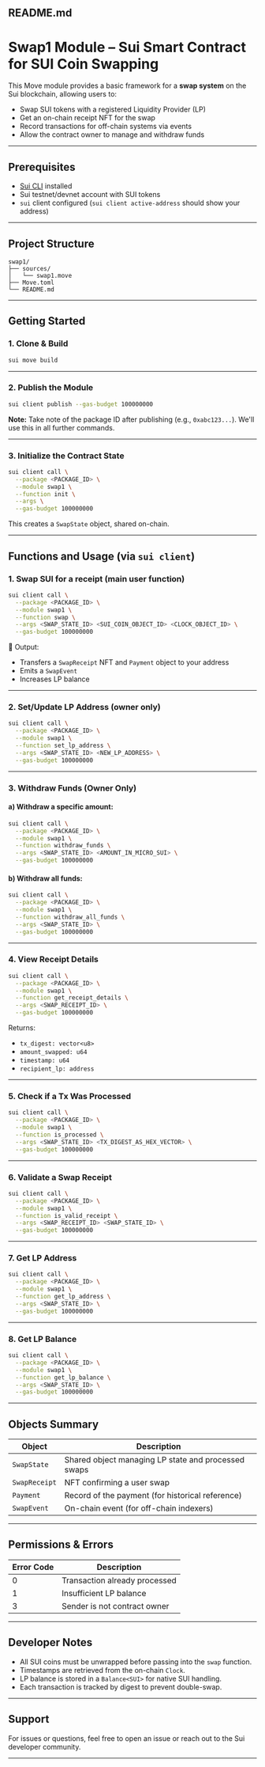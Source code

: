 ## README.md

# Swap1 Module – Sui Smart Contract for SUI Coin Swapping

This Move module provides a basic framework for a **swap system** on the Sui blockchain, allowing users to:

* Swap SUI tokens with a registered Liquidity Provider (LP)
* Get an on-chain receipt NFT for the swap
* Record transactions for off-chain systems via events
* Allow the contract owner to manage and withdraw funds

---

## Prerequisites

* [Sui CLI](https://docs.sui.io/build/install) installed
* Sui testnet/devnet account with SUI tokens
* `sui` client configured (`sui client active-address` should show your address)

---

## Project Structure

```
swap1/
├── sources/
│   └── swap1.move        
├── Move.toml             
└── README.md        
```

---

## Getting Started

### 1. Clone & Build

```bash
sui move build
```

---

### 2. Publish the Module

```bash
sui client publish --gas-budget 100000000
```

**Note:** Take note of the package ID after publishing (e.g., `0xabc123...`). We'll use this in all further commands.

---

### 3. Initialize the Contract State

```bash
sui client call \
  --package <PACKAGE_ID> \
  --module swap1 \
  --function init \
  --args \
  --gas-budget 100000000
```

 This creates a `SwapState` object, shared on-chain.

---

## Functions and Usage (via `sui client`)

### 1. Swap SUI for a receipt (main user function)

```bash
sui client call \
  --package <PACKAGE_ID> \
  --module swap1 \
  --function swap \
  --args <SWAP_STATE_ID> <SUI_COIN_OBJECT_ID> <CLOCK_OBJECT_ID> \
  --gas-budget 100000000
```

📘 Output:

* Transfers a `SwapReceipt` NFT and `Payment` object to your address
* Emits a `SwapEvent`
* Increases LP balance

---

### 2. Set/Update LP Address (owner only)

```bash
sui client call \
  --package <PACKAGE_ID> \
  --module swap1 \
  --function set_lp_address \
  --args <SWAP_STATE_ID> <NEW_LP_ADDRESS> \
  --gas-budget 100000000
```

---

### 3. Withdraw Funds (Owner Only)

#### a) Withdraw a specific amount:

```bash
sui client call \
  --package <PACKAGE_ID> \
  --module swap1 \
  --function withdraw_funds \
  --args <SWAP_STATE_ID> <AMOUNT_IN_MICRO_SUI> \
  --gas-budget 100000000
```

#### b) Withdraw all funds:

```bash
sui client call \
  --package <PACKAGE_ID> \
  --module swap1 \
  --function withdraw_all_funds \
  --args <SWAP_STATE_ID> \
  --gas-budget 100000000
```

---

### 4. View Receipt Details

```bash
sui client call \
  --package <PACKAGE_ID> \
  --module swap1 \
  --function get_receipt_details \
  --args <SWAP_RECEIPT_ID> \
  --gas-budget 100000000
```

Returns:

* `tx_digest: vector<u8>`
* `amount_swapped: u64`
* `timestamp: u64`
* `recipient_lp: address`

---

### 5. Check if a Tx Was Processed

```bash
sui client call \
  --package <PACKAGE_ID> \
  --module swap1 \
  --function is_processed \
  --args <SWAP_STATE_ID> <TX_DIGEST_AS_HEX_VECTOR> \
  --gas-budget 100000000
```

---

### 6. Validate a Swap Receipt

```bash
sui client call \
  --package <PACKAGE_ID> \
  --module swap1 \
  --function is_valid_receipt \
  --args <SWAP_RECEIPT_ID> <SWAP_STATE_ID> \
  --gas-budget 100000000
```

---

### 7. Get LP Address

```bash
sui client call \
  --package <PACKAGE_ID> \
  --module swap1 \
  --function get_lp_address \
  --args <SWAP_STATE_ID> \
  --gas-budget 100000000
```

---

### 8. Get LP Balance

```bash
sui client call \
  --package <PACKAGE_ID> \
  --module swap1 \
  --function get_lp_balance \
  --args <SWAP_STATE_ID> \
  --gas-budget 100000000
```

---

## Objects Summary

| Object        | Description                                         |
| ------------- | --------------------------------------------------- |
| `SwapState`   | Shared object managing LP state and processed swaps |
| `SwapReceipt` | NFT confirming a user swap                          |
| `Payment`     | Record of the payment (for historical reference)    |
| `SwapEvent`   | On-chain event (for off-chain indexers)             |

---

## Permissions & Errors

| Error Code | Description                   |
| ---------- | ----------------------------- |
| 0          | Transaction already processed |
| 1          | Insufficient LP balance       |
| 3          | Sender is not contract owner  |

---

## Developer Notes

* All SUI coins must be unwrapped before passing into the `swap` function.
* Timestamps are retrieved from the on-chain `Clock`.
* LP balance is stored in a `Balance<SUI>` for native SUI handling.
* Each transaction is tracked by digest to prevent double-swap.

---

## Support

For issues or questions, feel free to open an issue or reach out to the Sui developer community.

---

